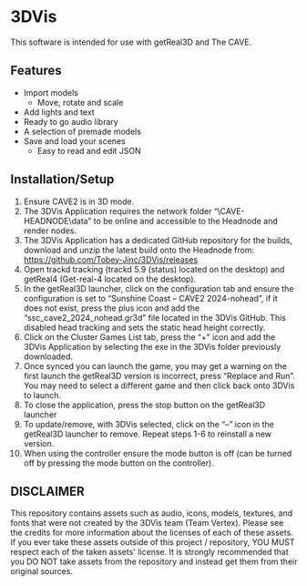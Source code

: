 # 3DVis
This software is intended for use with getReal3D and The CAVE.

## Features
- Import models
  - Move, rotate and scale
- Add lights and text
- Ready to go audio library
- A selection of premade models
- Save and load your scenes
  - Easy to read and edit JSON 

## Installation/Setup
1.	Ensure CAVE2 is in 3D mode.
2.	The 3DVis Application requires the network folder “\\CAVE-HEADNODE\data” to be online and accessible to the Headnode and render nodes.
3.	The 3DVis Application has a dedicated GitHub repository for the builds, download and unzip the latest build onto the Headnode from: 
https://github.com/Tobey-Jinc/3DVis/releases  
4.	Open trackd tracking (trackd 5.9 (status) located on the desktop) and getReal4 (Get-real-4 located on the desktop).
5.	In the getReal3D launcher, click on the configuration tab and ensure the configuration is set to “Sunshine Coast – CAVE2 2024-nohead”, if it does not exist, press the plus icon and add the “ssc_cave2_2024_nohead.gr3d” file located in the 3DVis GitHub. This disabled head tracking and sets the static head height correctly.
6.	Click on the Cluster Games List tab, press the “+” icon and add the 3DVis Application by selecting the exe in the 3DVis folder previously downloaded.
7.	Once synced you can launch the game, you may get a warning on the first launch the getReal3D version is incorrect, press “Replace and Run”. You may need to select a different game and then click back onto 3DVis to launch.
8.	To close the application, press the stop button on the getReal3D launcher
9.	To update/remove, with 3DVis selected, click on the “–” icon in the getReal3D launcher to remove. Repeat steps 1-6 to reinstall a new version.
10.	When using the controller ensure the mode button is off (can be turned off by pressing the mode button on the controller).

## DISCLAIMER
This repository contains assets such as audio, icons, models, textures, and fonts that were not created by the 3DVis team (Team Vertex). Please see the credits for more information about the licenses of each of these assets. If you ever take these assets outside of this project / repository, YOU MUST respect each of the taken assets' license. It is strongly recommended that you DO NOT take assets from the repository and instead get them from their original sources.
